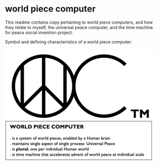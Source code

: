 # world piece computer

This readme contains copy pertaining to world piece computers, and how they relate to myself, the universal peace computer, and the time machine for peace social invention project.

Symbol and defining characteristics of a world piece computer:

![](./media/wpcsymbol.png)
